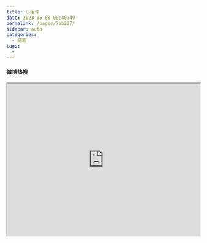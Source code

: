 ```yaml
---
title: 小组件
date: 2023-05-08 00:40:49
permalink: /pages/7ab227/
sidebar: auto
categories:
  - 随笔
tags:
  - 
---
```

#### 微博热搜

<iframe src="https://cn.widgetstore.net/view/index.html?q=f1dedd58625a9b79002b53790b9997aa.fc3eb7a964578fd5000037c8064a22ea"  
style="width:100%;height:400px;overflow:scroll;"
/>

#### 天气预报
<br>
<iframe 
src="https://cn.widgetstore.net/view/index.html?q=5a69cbba6343e96e008b8d577a5b4815.0122a5876457bdef0b56c87757d67547" 
style="width:100%" 
/>



#### 开心一下
<br>
<ToolViews/>
